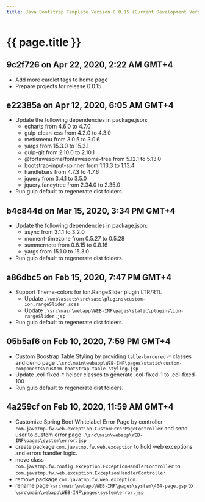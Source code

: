 ```yaml
---
title: Java Bootstrap Template Version 0.0.15 (Current Development Version)
---
```

# {{ page.title }}

## 9c2f726 on Apr 22, 2020, 2:22 AM GMT+4 
- Add more cardlet tags to home page
- Prepare projects for release 0.0.15

## e22385a on Apr 12, 2020, 6:05 AM GMT+4
- Update the following dependencies in package.json:
    - echarts from 4.6.0 to 4.7.0
    - gulp-clean-css from 4.2.0 to 4.3.0
    - metismenu from 3.0.5 to 3.0.6
    - yargs from 15.3.0 to 15.3.1
    - gulp-git from 2.10.0  to 2.10.1
    - @fortawesome/fontawesome-free from 5.12.1 to 5.13.0
    - bootstrap-input-spinner from 1.13.3 to 1.13.4
    - handlebars from 4.7.3 to 4.7.6
    - jquery from 3.4.1 to 3.5.0
    - jquery.fancytree from 2.34.0 to 2.35.0
- Run gulp default to regenerate dist folders.

## b4c844d on Mar 15, 2020, 3:34 PM GMT+4
- Update the following dependencies in package.json:
    - async from 3.1.1 to 3.2.0
    - moment-timezone from 0.5.27 to 0.5.28
    - summernote from 0.8.15 to 0.8.16
    - yargs from 15.1.0 to 15.3.0
- Run gulp default to regenerate dist folders.

## a86dbc5 on Feb 15, 2020, 7:47 PM GMT+4
- Support Theme-colors for Ion.RangeSlider plugin LTR/RTL
    - Update `.\web\assets\src\sass\plugins\custom-ion.rangeSlider.scss`
    - Update `.\src\main\webapp\WEB-INF\pages\static\plugins\ion-rangeSlider.jsp`
- Run gulp default to regenerate dist folders.

## 05b5af6 on Feb 10, 2020, 7:59 PM GMT+4
- Custom Boostrap Table Styling by providing `table-bordered-*` classes and demo page
`.\src\main\webapp\WEB-INF\pages\static\custom-components\custom-bootstrap-table-styling.jsp`
- Update .col-fixed-* helper classes to generate .col-fixed-1 to .col-fixed-100
- Run gulp default to regenerate dist folders.

## 4a259cf on Feb 10, 2020, 11:59 AM GMT+4
- Customize Spring Boot Whitelabel Error Page by controller `com.javatmp.fw.web.exception.CustomErrorPageController`
and send user to custom error page `.\src\main\webapp\WEB-INF\pages\system\error.jsp`
- create package `com.javatmp.fw.web.exception` to hold web exceptions and errors handler logic.
- move class `com.javatmp.fw.config.exception.ExceptionHandlerController` to `com.javatmp.fw.web.exception.ExceptionHandlerController`
- remove package `com.javatmp.fw.web.exception`.
- rename page `\src\main\webapp\WEB-INF\pages\system\404-page.jsp` to `\src\main\webapp\WEB-INF\pages\system\error.jsp`
